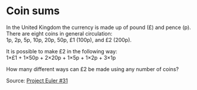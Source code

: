 # Coin sums
In the United Kingdom the currency is made up of pound (£) and pence (p). There are eight coins in general circulation:\
1p, 2p, 5p, 10p, 20p, 50p, £1 (100p), and £2 (200p).
  
It is possible to make £2 in the following way:\
1×£1 + 1×50p + 2×20p + 1×5p + 1×2p + 3×1p

How many different ways can £2 be made using any number of coins?


Source: [Project Euler #31](https://projecteuler.net/problem=31)